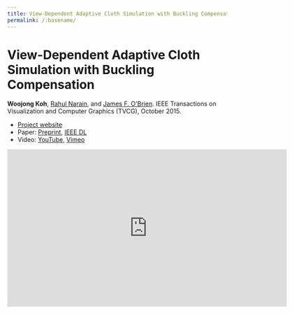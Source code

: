 ```yaml
---
title: View-Dependent Adaptive Cloth Simulation with Buckling Compensation
permalink: /:basename/
---
```


# View-Dependent Adaptive Cloth Simulation with Buckling Compensation
**Woojong Koh**, [Rahul Narain](http://www.eecs.berkeley.edu/~narain/), and [James F. O'Brien](http://www.cs.berkeley.edu/~job/). IEEE Transactions on Visualization and Computer Graphics (TVCG), October 2015.

* [Project website](http://graphics.berkeley.edu/papers/Koh-VDA-2015-10/)
* Paper: [Preprint](Koh-VDA-2015-11.pdf), [IEEE DL](http://ieeexplore.ieee.org/xpl/articleDetails.jsp?arnumber=7127098)
* Video: [YouTube](http://youtu.be/71TOPXD9j4E), [Vimeo](https://vimeo.com/142075649)

<iframe width="640" height="360" src="https://www.youtube.com/embed/71TOPXD9j4E?rel=0" frameborder="0" allowfullscreen></iframe>
